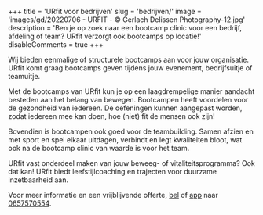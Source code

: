 +++
title = 'URfit voor bedrijven'
slug = 'bedrijven/'
image = 'images/gd/20220706 - URFIT - © Gerlach Delissen Photography-12.jpg'
description = 'Ben je op zoek naar een bootcamp clinic voor een bedrijf, afdeling of team? URfit verzorgt ook bootcamps op locatie!'
disableComments = true
+++
<!-- Ben je op zoek naar een bootcamp clinic voor een bedrijf, afdeling of team? URfit verzorgt ook bootcamps op locatie! -->

Wij bieden eenmalige of structurele bootcamps aan voor jouw organisatie. URfit komt graag bootcamps geven tijdens jouw evenement, bedrijfsuitje of teamuitje. 

Met de bootcamps van URfit kun je op een laagdrempelige manier aandacht besteden aan het belang van bewegen. Bootcampen heeft voordelen voor de gezondheid van iedereen. De oefeningen kunnen aangepast worden, zodat iedereen mee kan doen, hoe (niet) fit de mensen ook zijn! 

Bovendien is bootcampen ook goed voor de teambuilding. Samen afzien en met sport en spel elkaar uitdagen, verbindt en legt kwaliteiten bloot, wat ook na de bootcamp clinic van waarde is voor het team.

URfit vast onderdeel maken van jouw beweeg- of vitaliteitsprogramma? Ook dat kan! URfit biedt leefstijlcoaching en trajecten voor duurzame inzetbaarheid aan.

Voor meer informatie en een vrijblijvende offerte, [bel](tel://+31657570554) of [app](https://wa.me/+31657570554) naar [0657570554](https://wa.me/+31657570554).
